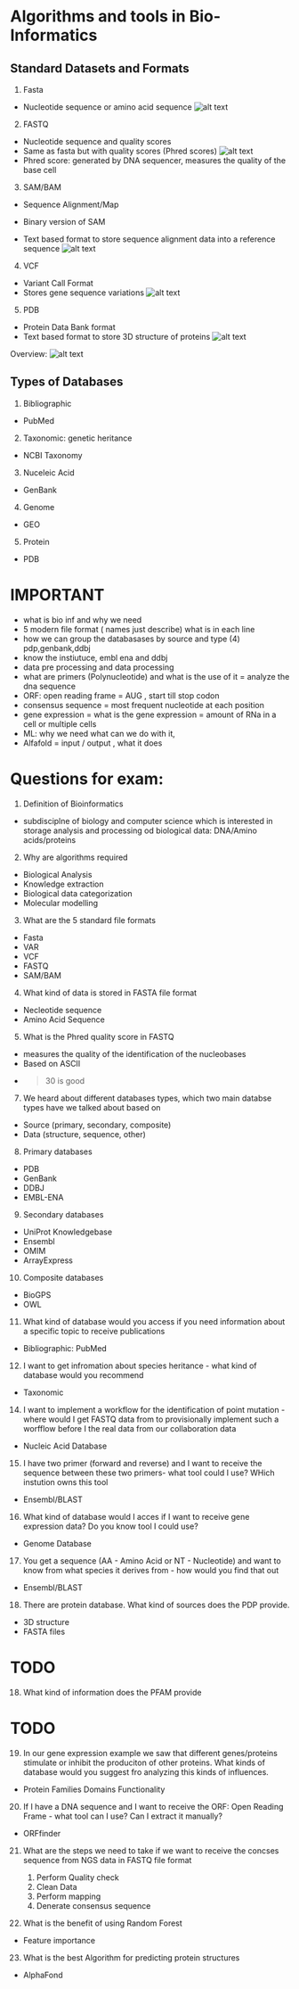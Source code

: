 # Algorithms and tools in Bio-Informatics

## Standard Datasets and Formats
1. Fasta
- Nucleotide sequence or amino acid sequence
![alt text](imgs/image.png)

2. FASTQ
- Nucleotide sequence and quality scores
- Same as fasta but with quality scores (Phred scores)
![alt text](imgs/image-1.png)
- Phred score: generated by DNA sequencer, measures the quality of the base cell

3. SAM/BAM
- Sequence Alignment/Map
- Binary version of SAM

- Text based format to store sequence alignment data into a reference sequence
![alt text](imgs/image-2.png)

4. VCF
- Variant Call Format
- Stores gene sequence variations
![alt text](imgs/image-3.png)

5. PDB
- Protein Data Bank format 
- Text based format to store 3D structure of proteins
![alt text](imgs/image-4.png)

Overview: 
![alt text](imgs/image-5.png)


## Types of Databases
1. Bibliographic
- PubMed
2. Taxonomic:  genetic heritance
- NCBI Taxonomy
3. Nuceleic Acid 
- GenBank
4. Genome
- GEO 
5. Protein
- PDB



# IMPORTANT

- what is bio inf and why we need
- 5 modern file format ( names just describe) what is in each line 
- how we can group the databasases by source and type (4) pdp,genbank,ddbj 
- know the instiutuce, embl ena and ddbj
- data pre processing and data processing 
- what are primers (Polynucleotide) and what is the use of it = analyze the dna sequence
- ORF: open reading frame = AUG , start till stop codon
- consensus sequence = most frequent nucleotide at each position 
- gene expression = what is the gene expression = amount of RNa in a cell or multiple cells
- ML: why we need what can we do with it, 
- Alfafold = input / output , what it does


# Questions for exam:

1. Definition of Bioinformatics
- subdisciplne of biology and computer science which is interested in storage analysis and processing od biological data: DNA/Amino acids/proteins

2. Why are algorithms required
- Biological Analysis
- Knowledge extraction
- Biological data categorization
- Molecular modelling


3. What are the 5 standard file formats 
- Fasta
- VAR
- VCF
- FASTQ
- SAM/BAM

4. What kind of data is stored in FASTA file format
- Necleotide sequence
- Amino Acid Sequence

5. What is the Phred quality score in FASTQ
- measures the quality of the identification of the nucleobases
- Based on ASCII
- > 30 is good

7. We heard about different databases types, which two main databse types have we talked about based on 
- Source (primary, secondary, composite)
- Data (structure, sequence, other)

8. Primary databases
- PDB
- GenBank
- DDBJ 
- EMBL-ENA

9. Secondary databases
- UniProt Knowledgebase
- Ensembl
- OMIM
- ArrayExpress

10. Composite databases
- BioGPS
- OWL

11. What kind of database would you access if you need information about a specific topic to receive publications
- Bibliographic: PubMed

12. I want to get infromation about species heritance - what kind of database would you recommend
- Taxonomic

14. I want to implement a workflow for the identification of point mutation - where would I get FASTQ data from to provisionally implement such a worfflow before I the real data from our collaboration data
- Nucleic Acid Database

15. I have two primer (forward and reverse) and I want to receive the sequence between these two primers- what tool could I use? WHich instution owns this tool 
- Ensembl/BLAST

16. What kind of database would I acces if I want to receive gene expression data? Do you know tool I could use?
- Genome Database

17. You get a sequence (AA - Amino Acid or NT - Nucleotide) and want to know from what species it derives from - how would you find that out 
- Ensembl/BLAST

18. There are protein database. What kind of sources does the PDP provide.
- 3D structure 
- FASTA files
# TODO
18.  What kind of information does the PFAM provide
# TODO

19. In our gene expression example we saw that different genes/proteins stimulate or inhibit the produciton of other proteins. What kinds of database would you suggest fro analyzing this kinds of influences.
- Protein Families Domains Functionality

20. If I have a DNA sequence and I want to receive the ORF: Open Reading Frame - what tool can I use? Can I extract it manually? 
- ORFfinder

21. What are the steps we need to take if we want to receive the concses sequence from NGS data in FASTQ file format 
    1. Perform Quality check  
    2. Clean Data 
    3. Perform mapping 
    4. Denerate consensus sequence

22. What is the benefit of using Random Forest
- Feature importance
23. What is the best Algorithm for predicting protein structures
- AlphaFond


